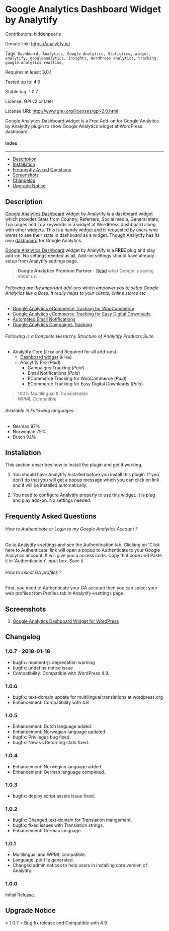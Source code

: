 # Google Analytics Dashboard Widget by Analytify
Contributors: hiddenpearls

Donate link: https://analytify.io/

Tags: `Dashboard, Analytics, Google Analytics, Statistics, widget, analytify, googleanalytics, insights, WordPress analytics, tracking, google analytics realtime,`

Requires at least: 3.0.1

Tested up to: 4.9

Stable tag: 1.0.7

License: GPLv2 or later

License URI: http://www.gnu.org/licenses/gpl-2.0.html

Google Analytics Dashboard widget is a Free Add-on for Google Analytics by Analytify plugin to show Google Analytics widget at WordPress dashboard.

#### Index
------
- [Description](#description)
- [Installation](#installation)
- [Frequently Asked Questions](#frequently-asked-questions)
- [Screenshots](#screenshots)
- [Changelog](#changelog)
- [Upgrade Notice](#upgrade-notice)
## Description

[Google Analytics Dashboard](http://analytify.io/details) widget by Analytify is a dashboard widget which provides Stats from Country, Referrers, Social media, General stats, Top pages and Top keywords in a widget at WordPress dashboard along with other widgets. This is a handy widget and is requested by users who wants to see their stats in dashboard as a widget. Though Analytify has its own [dashboard](http://analytify.io/details) for Google Analytics.

[Google Analytics Dashboard](http://analytify.io/details) widget by Analytify is a **FREE**  plug and play add-on. No settings needed as all, Add-on settings should have already setup from Analytify settings page.


>**Google Analytics Premium Partner** - [Read](https://www.google.com/analytics/partners/company/5179388639313920/gadp/5629499534213120/app/5707702298738688/listing/5639274879778816) what Google is saying about us.
>

###### Following are the important add-ons which empower you to setup Google Analytics like a Boss. It really helps to your clients, online stores etc

* [Google Analytics eCommerce Tracking for WooCommerce](https://analytify.io/add-ons/woocommerce/)
* [Google Analytics eCommerce Tracking for Easy Digital Downloads](https://analytify.io/add-ons/easy-digital-downloads/)
* [Automated Email Notifications](https://analytify.io/add-ons/email-notifications/)
* [Google Analytics Campaigns Tracking](https://analytify.io/add-ons/campaigns/)

###### Following is a Complete Hierarchy Structure of Analytify Products Suite.

* Analytify Core (`Free` and Required for all add-ons)
    * [Dashboard widget](https://analytify.io/add-ons/google-analytics-dashboard-widget-wordpress/) (`Free`)
    * Analytify Pro (*Paid*)
        * Campaigns Tracking (*Paid*)
        * Email Notifications (*Paid*)
        * ECommerce Tracking for WooCommerce (*Paid*)
        * ECommerce Tracking for Easy Digital Downloads (*Paid*)

> 100% Multilingual & Translateable <br />
> WPML Compatible <br />

###### Available in Following languages:

* German 97%
* Norwegian 75%
* Dutch 92%

## Installation

This section describes how to install the plugin and get it working.

1. You should have Analytify installed before you install this plugin. If you don’t do that you will get a popup message which you can click on link and it will be installed automatically.

2. You need to configure Analytify properly to use this widget. It is plug and play add-on. No settings needed.

## Frequently Asked Questions

###### How to Authenticate or Login to my Google Analytics Account ?

Go to Analytify->settings and see the Authentication tab. Clicking on 'Click here to Authenticate' link will open a popup to Authenticate to your Google Analytics account. It will give you a access code. Copy that code and Paste it in 'Authentication' input box. Save it.

###### How to select GA profiles ?

First, you need to Authenticate your GA account then you can select your web profiles from Profiles tab in Analytify->settings page.

## Screenshots

1. [Google Analytics Dashboard Widget for WordPress](https://analytify.io/features/)

## Changelog

### 1.0.7 - 2018-01-18 ###
* bugfix: moment-js deprecation warning
* bugfix: undefine notice issue
* Compatibility: Compatible with WordPress 4.9.

### 1.0.6 ###
* bugfix: text-domain update for multilingual translations at wordpress.org
* Enhancement: Compatibility with 4.8

### 1.0.5 ###
* Enhancement: Dutch language added.
* Enhancement: Norwegian language updated.
* bugfix: Privileges bug fixed.
* bugfix: New vs Returning stats fixed.

### 1.0.4 ###
* Enhancement: Norwegian language added.
* Enhancement: German language completed.

### 1.0.3 ###
* bugfix: deploy script assets issue fixed.

### 1.0.2 ###
* bugfix: Changed text-domain for Translation mangement.
* bugfix: fixed issues with Translation strings.
* Enhancement: German language.

### 1.0.1 ###
* Multilingual and WPML compatible.
* Language .pot file generated.
* Changed admin notices to help users in installing core version of Analytify.

### 1.0.0 ###
Initial Release.

## Upgrade Notice

= 1.0.7 =
Bug fix release and Compatible with 4.9
